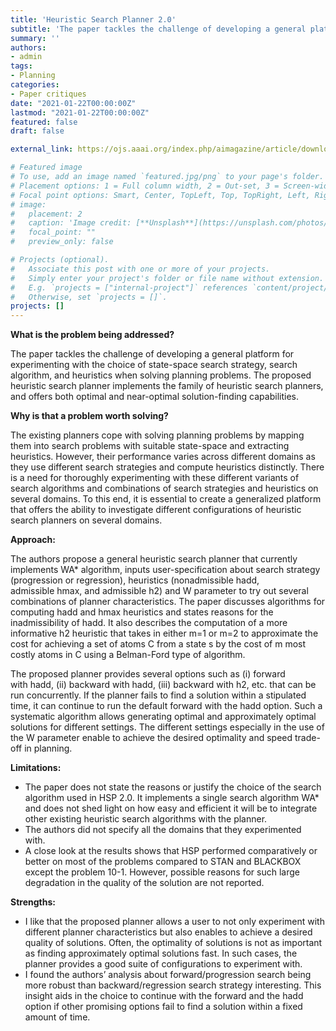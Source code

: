 ```yaml
---
title: 'Heuristic Search Planner 2.0'
subtitle: 'The paper tackles the challenge of developing a general platform for experimenting with the choice of state-space search strategy, search algorithm, and heuristics when solving planning problems. The proposed heuristic search planner implements the family of heuristic search planners, and offers both optimal and near-optimal solution-finding capabilities.'
summary: ''
authors:
- admin
tags:
- Planning
categories:
- Paper critiques
date: "2021-01-22T00:00:00Z"
lastmod: "2021-01-22T00:00:00Z"
featured: false
draft: false

external_link: https://ojs.aaai.org/index.php/aimagazine/article/download/1576/1475/0

# Featured image
# To use, add an image named `featured.jpg/png` to your page's folder.
# Placement options: 1 = Full column width, 2 = Out-set, 3 = Screen-width
# Focal point options: Smart, Center, TopLeft, Top, TopRight, Left, Right, BottomLeft, Bottom, BottomRight
# image:
#   placement: 2
#   caption: 'Image credit: [**Unsplash**](https://unsplash.com/photos/CpkOjOcXdUY)'
#   focal_point: ""
#   preview_only: false

# Projects (optional).
#   Associate this post with one or more of your projects.
#   Simply enter your project's folder or file name without extension.
#   E.g. `projects = ["internal-project"]` references `content/project/deep-learning/index.md`.
#   Otherwise, set `projects = []`.
projects: []
---
```



**What is the problem being addressed?**

The paper tackles the challenge of developing a general platform for experimenting with the choice of state-space search strategy, search algorithm, and heuristics when solving planning problems. The proposed heuristic search planner implements the family of heuristic search planners, and offers both optimal and near-optimal solution-finding capabilities.  


**Why is that a problem worth solving?**

The existing planners cope with solving planning problems by mapping them into search problems with suitable state-space and extracting heuristics. However, their performance varies across different domains as they use different search strategies and compute heuristics distinctly. There is a need for thoroughly experimenting with these different variants of search algorithms and combinations of search strategies and heuristics on several domains. To this end, it is essential to create a generalized platform that offers the ability to investigate different configurations of heuristic search planners on several domains. 
                                                                                                                     
                                                                                            
**Approach:**


The authors propose a general heuristic search planner that currently implements WA* algorithm, inputs user-specification about search strategy (progression or regression), heuristics (nonadmissible hadd, admissible hmax, and admissible h2) and W parameter to try out several combinations of planner characteristics. The paper discusses algorithms for computing hadd and hmax heuristics and states reasons for the inadmissibility of hadd. It also describes the computation of a more informative h2 heuristic that takes in either m=1 or m=2 to approximate the cost for achieving a set of atoms C from a state s by the cost of m most costly atoms in C using a Belman-Ford type of algorithm. 

The proposed planner provides several options such as (i) forward with hadd, (ii) backward with hadd, (iii) backward with h2, etc. that can be run concurrently. If the planner fails to find a solution within a stipulated time, it can continue to run the default forward with the hadd option. Such a systematic algorithm allows generating optimal and approximately optimal solutions for different settings. The different settings especially in the use of the W parameter enable to achieve the desired optimality and speed trade-off in planning. 


**Limitations:**

- The paper does not state the reasons or justify the choice of the search algorithm used in HSP 2.0. It implements a single search algorithm WA* and does not shed light on how easy and efficient it will be to integrate other existing heuristic search algorithms with the planner. 
- The authors did not specify all the domains that they experimented with. 
- A close look at the results shows that HSP performed comparatively or better on most of the problems compared to STAN and BLACKBOX except the problem 10-1. However, possible reasons for such large degradation in the quality of the solution are not reported.
 

**Strengths:**

- I like that the proposed planner allows a user to not only experiment with different planner characteristics but also enables to achieve a desired quality of solutions. Often, the optimality of solutions is not as important as finding approximately optimal solutions fast. In such cases, the planner provides a good suite of configurations to experiment with. 
- I found the authors’ analysis about forward/progression search being more robust than backward/regression search strategy interesting. This insight aids in the choice to continue with the forward and the hadd option if other promising options fail to find a solution within a fixed amount of time.
